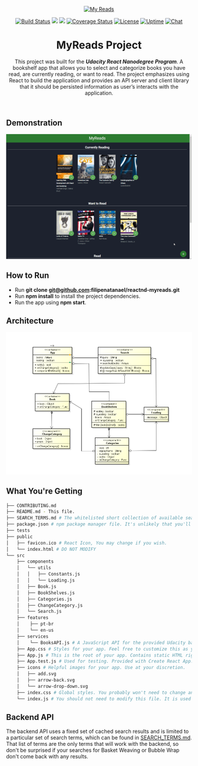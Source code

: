 <p align="center"><a href="https://vuejs.org" target="_blank" rel="noopener noreferrer"><img width="100" src="https://image.flaticon.com/icons/png/512/201/201614.png" alt="My Reads"></a></p>

<p align="center">
  <a href="https://travis-ci.org/filipenatanael/reactnd-myreads"><img src="https://travis-ci.org/filipenatanael/reactnd-myreads.svg?branch=master" alt="Build Status"></a>
  <a class="badge-align" href="https://www.codacy.com/app/filipenatanael/reactnd-myreads?utm_source=github.com&amp;utm_medium=referral&amp;utm_content=filipenatanael/reactnd-myreads&amp;utm_campaign=Badge_Grade"><img src="https://api.codacy.com/project/badge/Grade/2bb969547aa240469a94a687746792e1"/></a>
  <a href="https://codeclimate.com/github/filipenatanael/reactnd-myreads/maintainability"><img src="https://api.codeclimate.com/v1/badges/b1553dba7581b75f1afc/maintainability" /></a>
  <a href="###"><img src="https://img.shields.io/codecov/c/github/vuejs/vue/dev.svg" alt="Coverage Status"></a>
  <a href="https://github.com/filipenatanael/reactnd-myreads"><img src="https://img.shields.io/npm/l/vue.svg" alt="License"></a>
  <a href="https://my-reads-udacity-nanodegree.herokuapp.com"><img src="https://img.shields.io/uptimerobot/ratio/m778918918-3e92c097147760ee39d02d36.svg" alt="Uptime"></a>
  <a href="https://discordapp.com/invite/reactiflux"><img src="https://img.shields.io/badge/chat-on%20discord-7289da.svg" alt="Chat"></a>
</p>



<h1 align="center">MyReads Project</h1>

<p align="center">
This project was built for the <b><i>Udacity React Nanodegree Program</i></b>. A bookshelf app that allows you to select and categorize books you have read, are currently reading, or want to read. The project emphasizes using React to build the application and provides an API server and client library that it should be persisted information as user’s interacts with the application.
  </p>
<br>

## Demonstration

![](https://raw.githubusercontent.com/filipenatanael/images-in-readme/master/MyReads/MyReads.gif)

## How to Run
- Run **git clone git@github.com:filipenatanael/reactnd-myreads.git**
- Run **npm install** to install the project dependencies.
- Run the app using **npm start**.

## Architecture
![](https://github.com/filipenatanael/images-in-readme/blob/master/MyReads/diagram.PNG)

## What You're Getting

```bash
├── CONTRIBUTING.md
├── README.md - This file.
├── SEARCH_TERMS.md # The whitelisted short collection of available search terms for you to use with your app.
├── package.json # npm package manager file. It's unlikely that you'll need to modify this.
├── tests
├── public
│   ├── favicon.ico # React Icon, You may change if you wish.
│   └── index.html # DO NOT MODIFY
└── src
    ├── components
    │   └── utils
    │   │   ├── Constants.js
    │   │   └── Loading.js
    │   ├── Book.js
    │   ├── BookShelves.js
    │   ├── Categories.js
    │   ├── ChangeCategory.js
    │   └── Search.js
    ├── features
    │    ├── pt-br
    │    └── en-us
    ├── services
    │    └── BooksAPI.js # A JavaScript API for the provided Udacity backend. Instructions for the methods are below.
    ├── App.css # Styles for your app. Feel free to customize this as you desire.
    ├── App.js # This is the root of your app. Contains static HTML right now.
    ├── App.test.js # Used for testing. Provided with Create React App. Testing is encouraged, but not required.
    ├── icons # Helpful images for your app. Use at your discretion.
    │   ├── add.svg
    │   ├── arrow-back.svg
    │   └── arrow-drop-down.svg
    ├── index.css # Global styles. You probably won't need to change anything here.
    └── index.js # You should not need to modify this file. It is used for DOM rendering only.


```

## Backend API

The backend API uses a fixed set of cached search results and is limited to a particular set of search terms, which can be found in [SEARCH_TERMS.md](SEARCH_TERMS.md). That list of terms are the only terms that will work with the backend, so don't be surprised if your searches for Basket Weaving or Bubble Wrap don't come back with any results.
